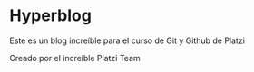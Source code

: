 # Hyperblog
Este es un blog increíble para el curso de Git y Github de Platzi 

Creado por el increíble Platzi Team